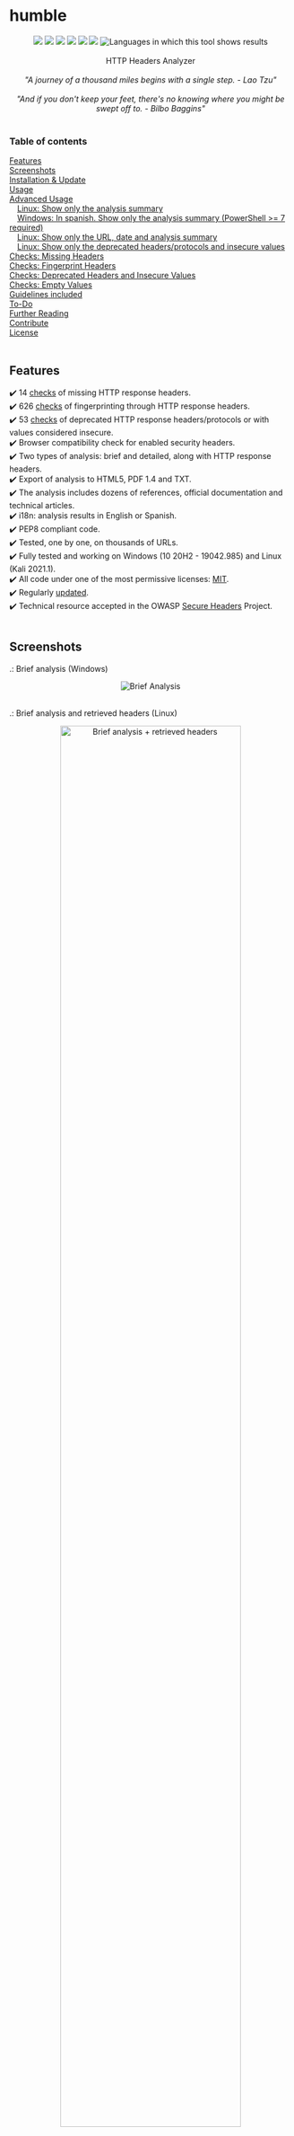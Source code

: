 # humble

<p align=center>
<a target="_blank" href="https://www.python.org/downloads/" title="Minimum Python version required to run this tool"><img src="https://img.shields.io/badge/python-%3E%3D3.6-brightgreen"></a>
<a target="_blank" href="LICENSE" title="License of this tool"><img src="https://img.shields.io/badge/License-MIT-blue.svg"></a>
<a target="_blank" href="https://github.com/rfc-st/humble/releases" title="Latest release of this tool"><img src="https://img.shields.io/github/v/release/rfc-st/humble?display_name=release&label=latest%20release"></a>
<a target="_blank" href="https://github.com/rfc-st/humble/actions?query=workflow%3ACodeQL" title="Results of the last analysis of this tool with CodeQL"><img src="https://github.com/rfc-st/humble/workflows/CodeQL/badge.svg"></a>
<a target="_blank" href="https://github.com/rfc-st/humble/blob/master/screenshots/humble_dependabot.jpg" title="Alerts enabled for vulnerabilities of the dependencies required by this tool"><img src="https://badgen.net/github/dependabot/rfc-st/humble"></a>  
<a target="_blank" href="https://owasp.org/www-project-secure-headers/#div-technical" title="Tool accepted as a technical resource for OWASP"><img src="https://img.shields.io/badge/owasp-resource-brightgreen"></a>
<img src="https://img.shields.io/badge/languages-en%20%7C%20es-brightgreen" title="Languages in which this tool shows results">
<br />
<br />
HTTP Headers Analyzer<br />
<br />
<i>"A journey of a thousand miles begins with a single step. - Lao Tzu"</i>
<br />
<br />
<i>"And if you don't keep your feet, there's no knowing where you might be swept off to. - Bilbo Baggins"</i>
<br />
<br />

### Table of contents

[Features](#features)<br />
[Screenshots](#screenshots)<br />
[Installation & Update](#installation--update)<br />
[Usage](#usage)<br />
[Advanced Usage](#advanced-usage)<br />
 [Linux: Show only the analysis summary](#linux-show-only-the-analysis-summary)<br />
 [Windows: In spanish. Show only the analysis summary (PowerShell >= 7 required)](#windows-in-spanish-show-only-the-analysis-summary-powershell--7-required)<br />
 [Linux: Show only the URL, date and analysis summary](#linux-show-only-the-url-date-and-analysis-summary)<br />
 [Linux: Show only the deprecated headers/protocols and insecure values](#linux-show-only-the-deprecated-headersprotocols-and-insecure-values)<br />
[Checks: Missing Headers](#checks-missing-headers)<br />
[Checks: Fingerprint Headers](#checks-fingerprint-headers)<br />
[Checks: Deprecated Headers and Insecure Values](#checks-deprecated-headersprotocols-and-insecure-values)<br />
[Checks: Empty Values](#checks-empty-values)<br />
[Guidelines included](#guidelines-included-to-enable-security-http-headers)<br />
[To-Do](#to-do)<br />
[Further Reading](#further-reading)<br />
[Contribute](#contribute)<br />
[License](#license)<br />
<br />

## Features

:heavy_check_mark: 14 [checks](#checks-missing-headers) of missing HTTP response headers.<br />
:heavy_check_mark: 626 [checks](#checks-fingerprint-headers) of fingerprinting through HTTP response headers.<br />
:heavy_check_mark: 53 [checks](#checks-deprecated-headersprotocols-and-insecure-values) of deprecated HTTP response headers/protocols or with values considered insecure.<br />
:heavy_check_mark: Browser compatibility check for enabled security headers.<br />
:heavy_check_mark: Two types of analysis: brief and detailed, along with HTTP response headers.<br />
:heavy_check_mark: Export of analysis to HTML5, PDF 1.4 and TXT.<br />
:heavy_check_mark: The analysis includes dozens of references, official documentation and technical articles.<br />
:heavy_check_mark: i18n: analysis results in English or Spanish.<br />
:heavy_check_mark: PEP8 compliant code.<br />
:heavy_check_mark: Tested, one by one, on thousands of URLs.<br />
:heavy_check_mark: Fully tested and working on Windows (10 20H2 - 19042.985) and Linux (Kali 2021.1).<br />
:heavy_check_mark: All code under one of the most permissive licenses: <a href="https://github.com/rfc-st/humble/blob/master/LICENSE" target="_blank">MIT<a>.<br />
:heavy_check_mark: Regularly <a href="https://github.com/rfc-st/humble/commits/master" target="_blank">updated</a>.<br />
:heavy_check_mark: Technical resource accepted in the OWASP <a href="https://owasp.org/www-project-secure-headers/#div-technical" target="_blank">Secure Headers</a> Project.<br />
<br />

## Screenshots

.: Brief analysis (Windows)<br />
<p></p>
<p align="center">
<img src="https://github.com/rfc-st/humble/blob/master/screenshots/humble_b.PNG" alt="Brief Analysis">
</p>
<br />
.: Brief analysis and retrieved headers (Linux)<br />
<p></p>
<p align="center">
<img src="https://github.com/rfc-st/humble/blob/master/screenshots/humble_br.PNG" alt="Brief analysis + retrieved headers" width=80% height=80%>
</p>
<br />
.: Detailed analysis (Linux) in Spanish.<br />
<p></p>
<p align="center">
<img src="https://github.com/rfc-st/humble/blob/master/screenshots/humble.PNG" alt="Full analysis" width=70% height=70%>
</p>
<br />
.: Detailed analysis exported to PDF. <a href="https://github.com/rfc-st/humble/raw/master/samples/tesla_headers_20221030.pdf">Example.</a><br />
<p></p>
<p align="center">
<img src="https://github.com/rfc-st/humble/blob/master/screenshots/humble_pdf_s.PNG" alt="Export analysis to PDF" width=70% height=70%>
</p>
<br />
.: Detailed analysis exported to HTML. <a href="https://htmlpreview.github.io/?https://github.com/rfc-st/humble/blob/master/samples/tesla_headers_20221030.html">Example.</a><br />
<p></p>
<p align="center">
<img src="https://github.com/rfc-st/humble/blob/master/screenshots/humble_html_s.PNG" alt="Export analysis to HTML" width=70% height=70%>
</p>
<br />

## Installation & Update

**NOTE**: Python 3.6 or higher is required (<a target="_blank" href="https://github.com/netromdk/vermin" title="Tool used">Tool</a> used for this check).

<p></p>
<p align="left">
<img src="https://github.com/rfc-st/humble/blob/master/screenshots/humble_python_version.PNG" alt="Minimum required Python version to run this tool" width=65% height=65%
</p>

```bash
# install python3 and python3-pip if not exist
(Windows) https://www.python.org/downloads/windows/
(Linux) if not installed by default, install them via, e.g. Synaptic, apt, dnf, yum ...

# install git
(Windows) https://git-scm.com/download/win
(Linux) https://git-scm.com/download/linux

# clone the repository
$ git clone https://github.com/rfc-st/humble.git

# change the working directory to humble
$ cd humble

# install the requirements
$ pip3 install -r requirements.txt

# update humble (every week, inside humble's working directory)
$ git pull

# or download the latest release
https://github.com/rfc-st/humble/releases
```

## Usage

```bash
(Windows) $ py humble.py
(Linux)   $ python3 humble.py

usage: humble.py [-h] [-u URL] [-r] [-b] [-o {html,pdf,txt}] [-l {es}] [-g] [-v]

humble (HTTP Headers Analyzer) - https://github.com/rfc-st/humble

options:
  -h, --help         show this help message and exit
  -u URL             URL to analyze, including schema. E.g., https://google.com
  -r                 show HTTP response headers and a detailed analysis.
  -b                 show a brief analysis; if omitted, a detailed analysis will be shown.
  -o {html,pdf,txt}  save analysis to file (URL_yyyymmdd.ext).
  -l {es}            Displays the analysis in the indicated language; if omitted, English will be used.
  -g                 show guidelines on securing most used web servers/services.
  -v, --version      show version
```

## Advanced Usage

### Linux: Show only the analysis summary

```
$ python3 humble.py -u https://tesla.com | grep -A 6 "\!." | sed $'1i \n'
```
<img src="https://github.com/rfc-st/humble/blob/master/screenshots/humble_adv_linux.jpg" alt="Show only the analysis summary (Linux)">


### Windows: In Spanish; show only the analysis summary (PowerShell >= 7 required)

```
$ py humble.py -u https://tesla.com -l es | Select-String -Pattern '!.' -Context 1,6 -NoEmphasis
```
<img src="https://github.com/rfc-st/humble/blob/master/screenshots/humble_adv_windows.jpg" alt="Show only the analysis summary (Windows, in Spanish. PowerShell >= 7 required)">


### Linux: Show only the URL, date and analysis summary
```
$ python3 humble.py -u https://tesla.com | grep -A5 -E "0. Info|\!." | sed 's/[--]//g' | sed -e '/./b' -e :n -e 'N;s/\n$//;tn' |sed $'1i \n'
```
<img src="https://github.com/rfc-st/humble/blob/master/screenshots/humble_adv_linux_2.jpg" alt="Show URL, date and the analysis summary (Linux)">


### Linux: Show only the deprecated headers/protocols and insecure values
```
$ python3 humble.py -u https://tesla.com | sed '/3. /,/4. /!d' | sed '$d' | sed $'1i \n' 
```
<img src="https://github.com/rfc-st/humble/blob/master/screenshots/humble_adv_linux_3.jpg" alt="Show only the deprecated headers/protocols and insecure values (Linux)">


## Checks: Missing Headers
<details>

<br />

<summary>Show / Hide</summary>

||||
| ------------- | ------------- | ------------- | 
| `Cache-Control` | `Clear-Site-Data` | `Content-Type` |
| `Content-Security-Policy` | `Cross-Origin-Embedder-Policy` | `Cross-Origin-Opener-Policy` |
| `Cross-Origin-Resource-Policy` | `NEL` | `Permissions-Policy` |
| `Pragma` | `Referrer-Policy` | `Strict-Transport-Security` |
| `X-Content-Type-Options` | `X-Frame-Options` ||
||||

</details>

## Checks: Fingerprint headers

Check <a href="https://github.com/rfc-st/humble/blob/master/fingerprint.txt">this</a> file.

## Checks: Deprecated headers/protocols and insecure values

Check <a href="https://github.com/rfc-st/humble/blob/master/insecure.txt">this</a> file.

## Checks: Empty values

Any HTTP response header.

## Guidelines included to enable security HTTP headers
* Amazon AWS
* Apache HTTP Server
* Cloudflare
* MaxCDN
* Microsoft Internet Information Services
* Nginx

## To-do

- [ ] Add more header/value checks (only security-oriented)

## Further reading

https://caniuse.com/<br />
https://developer.mozilla.org/en-US/docs/Web/HTTP/Headers<br />
https://github.com/search?q=http+headers+analyze<br />
https://github.com/search?q=http+headers+secure<br />
https://github.com/search?q=http+headers+security<br />
https://owasp.org/www-project-secure-headers/<br />
https://securityheaders.com/<br />
https://scotthelme.co.uk/<br />
https://webtechsurvey.com/common-response-headers<br />
https://www.w3.org<br />

## Contribute
* Report a <a href="https://github.com/rfc-st/humble/issues/new?assignees=&labels=&template=bug_report.md&title=">Bug</a>.
* Create a <a href="https://github.com/rfc-st/humble/issues/new?assignees=&labels=&template=feature_request.md&title=">Feature request</a>.
* Report a <a href="https://github.com/rfc-st/humble/security/policy">Security Vulnerability</a>.
* Send me an email with your suggestions!: rafael.fcucalon@gmail.com

Thanks for your time!! :).

## License

MIT © 2020-2022 Rafa 'Bluesman' Faura (rafael.fcucalon@gmail.com)<br/>
Original Creator - Rafa 'Bluesman' Faura (rafael.fcucalon@gmail.com)

